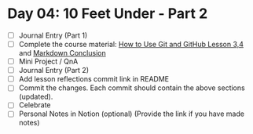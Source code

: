 # Day 04: 10 Feet Under - Part 2

- [ ] Journal Entry (Part 1)
- [ ] Complete the course material: [How to Use Git and GitHub Lesson 3,4](https://classroom.udacity.com/courses/ud775) and [Markdown Conclusion](https://www.markdowntutorial.com/conclusion/)
- [ ] Mini Project / QnA
- [ ] Journal Entry (Part 2)
- [ ] Add lesson reflections commit link in README
- [ ] Commit the changes. Each commit should contain the above sections (updated).
- [ ] Celebrate
- [ ] Personal Notes in Notion (optional) (Provide the link if you have made notes)
<!-- [x] to tick-->
